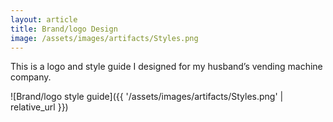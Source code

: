 ```yaml
---
layout: article
title: Brand/logo Design
image: /assets/images/artifacts/Styles.png
---
```


This is a logo and style guide I designed for my husband’s vending machine company.

![Brand/logo style guide]({{ '/assets/images/artifacts/Styles.png' | relative_url }})